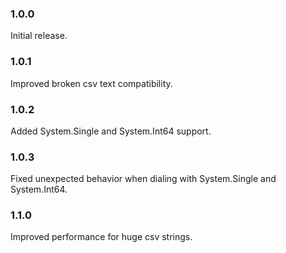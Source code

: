 ### 1.0.0
Initial release.

### 1.0.1
Improved broken csv text compatibility.

### 1.0.2
Added System.Single and System.Int64 support.

### 1.0.3
Fixed unexpected behavior when dialing with System.Single and System.Int64.

### 1.1.0
Improved performance for huge csv strings.
